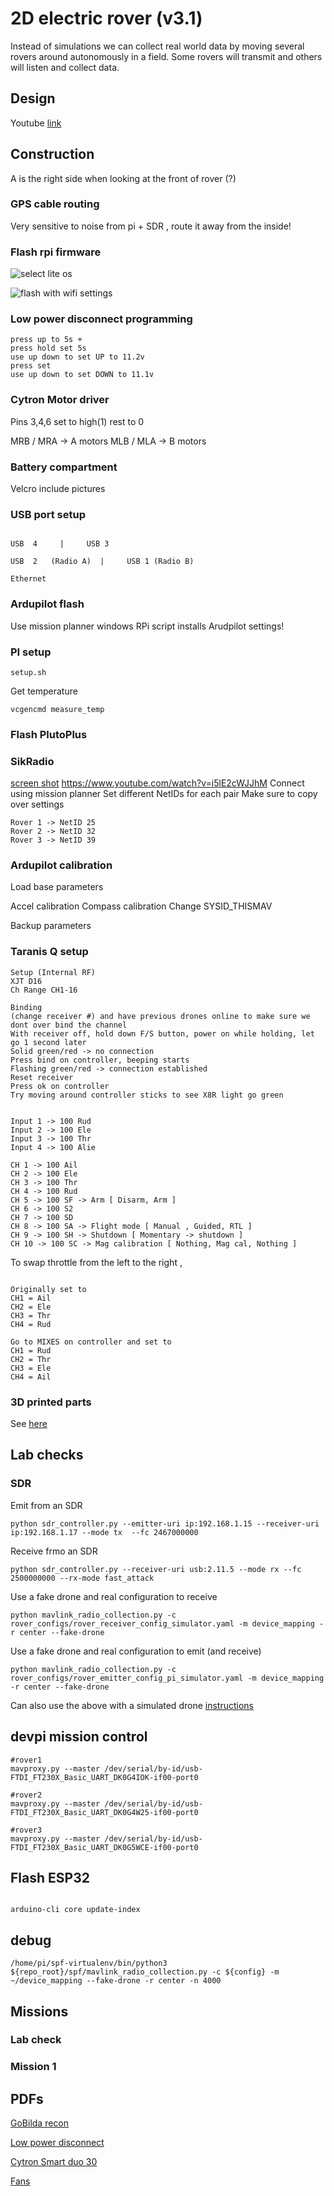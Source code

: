 # 2D electric rover (v3.1)

Instead of simulations we can collect real world data by moving several rovers around autonomously in a field. Some rovers will transmit and others will listen and collect data.

## Design

Youtube [link](https://youtu.be/6D6IM0DY81c)

## Construction

A is the right side when looking at the front of rover (?)

### GPS cable routing

Very sensitive to noise from pi + SDR , route it away from the inside!

### Flash rpi firmware

![select lite os](./flash_pi1.png)

![flash with wifi settings](./flash_pi2.png)



### Low power disconnect programming

```
press up to 5s +
press hold set 5s
use up down to set UP to 11.2v
press set
use up down to set DOWN to 11.1v
```

### Cytron Motor driver

Pins 3,4,6 set to high(1) rest to 0

MRB / MRA -> A motors
MLB / MLA -> B motors


### Battery compartment

Velcro include pictures


### USB port setup

```

USB  4     |     USB 3

USB  2   (Radio A)  |     USB 1 (Radio B)

Ethernet

```


### Ardupilot flash

Use mission planner windows
RPi script installs Arudpilot settings!

### PI setup

```
setup.sh
```

Get temperature

```
vcgencmd measure_temp
```

### Flash PlutoPlus

### SikRadio

[screen shot](./sikradio.jpg)
https://www.youtube.com/watch?v=i5lE2cWJJhM
Connect using mission planner
Set different NetIDs for each pair
Make sure to copy over settings
```
Rover 1 -> NetID 25
Rover 2 -> NetID 32
Rover 3 -> NetID 39
```

### Ardupilot calibration

Load base parameters

Accel calibration
Compass calibration
Change SYSID_THISMAV

Backup parameters


### Taranis Q setup

```
Setup (Internal RF)
XJT D16
Ch Range CH1-16

Binding
(change receiver #) and have previous drones online to make sure we dont over bind the channel
With receiver off, hold down F/S button, power on while holding, let go 1 second later
Solid green/red -> no connection
Press bind on controller, beeping starts
Flashing green/red -> connection established
Reset receiver
Press ok on controller
Try moving around controller sticks to see X8R light go green


Input 1 -> 100 Rud
Input 2 -> 100 Ele
Input 3 -> 100 Thr
Input 4 -> 100 Alie

CH 1 -> 100 Ail
CH 2 -> 100 Ele
CH 3 -> 100 Thr
CH 4 -> 100 Rud
CH 5 -> 100 SF -> Arm [ Disarm, Arm ]
CH 6 -> 100 S2
CH 7 -> 100 SD
CH 8 -> 100 SA -> Flight mode [ Manual , Guided, RTL ]
CH 9 -> 100 SH -> Shutdown [ Momentary -> shutdown ]
CH 10 -> 100 SC -> Mag calibration [ Nothing, Mag cal, Nothing ]

```

To swap throttle from the left to the right , 

```

Originally set to
CH1 = Ail
CH2 = Ele
CH3 = Thr
CH4 = Rud

Go to MIXES on controller and set to 
CH1 = Rud
CH2 = Thr
CH3 = Ele
CH4 = Ail

```


### 3D printed parts

See [here](https://www.dropbox.com/s/egpfn434aox6vvk/roverv3_3dparts.zip?dl=0)

## Lab checks

### SDR

Emit from an SDR

```
python sdr_controller.py --emitter-uri ip:192.168.1.15 --receiver-uri ip:192.168.1.17 --mode tx  --fc 2467000000
```

Receive frmo an SDR

```
python sdr_controller.py --receiver-uri usb:2.11.5 --mode rx --fc 2500000000 --rx-mode fast_attack
```

Use a fake drone and real configuration to receive

```
python mavlink_radio_collection.py -c rover_configs/rover_receiver_config_simulator.yaml -m device_mapping -r center --fake-drone
```

Use a fake drone and real configuration to emit (and receive)

```
python mavlink_radio_collection.py -c rover_configs/rover_emitter_config_pi_simulator.yaml -m device_mapping -r center --fake-drone
```

Can also use the above with a simulated drone [instructions](/spf/mavlink/README.md)


## devpi mission control

```
#rover1
mavproxy.py --master /dev/serial/by-id/usb-FTDI_FT230X_Basic_UART_DK0G4IOK-if00-port0 

#rover2
mavproxy.py --master /dev/serial/by-id/usb-FTDI_FT230X_Basic_UART_DK0G4W25-if00-port0 

#rover3
mavproxy.py --master /dev/serial/by-id/usb-FTDI_FT230X_Basic_UART_DK0G5WCE-if00-port0
```

## Flash ESP32

```

arduino-cli core update-index

```

## debug
```
/home/pi/spf-virtualenv/bin/python3 ${repo_root}/spf/mavlink_radio_collection.py -c ${config} -m ~/device_mapping --fake-drone -r center -n 4000
```

## Missions

### Lab check


### Mission 1

## PDFs

[GoBilda recon](https://www.dropbox.com/scl/fi/ks1fxsgilpyjsh96b6yut/gobilda_recon_assembly.pdf?rlkey=jf0m082piixa4lvxsqi4eruph&dl=0)

[Low power disconnect](https://www.dropbox.com/scl/fi/wmjql1251xnxs90oqn2jd/lower_power_disconnect_30A.pdf?rlkey=h3vitle22f5xrkcthws3yf8ft&dl=0)

[Cytron Smart duo 30](https://www.dropbox.com/scl/fi/eeqg87gi8wzy2aa1k1yx3/MDDS30_User_Manual.pdf?rlkey=xe49gu88bpqspxbg2dh6x139w&dl=0)

[Fans](https://www.dropbox.com/s/b4bna0s1yyfwyqa/cooler_guys_fan.pdf?dl=0)